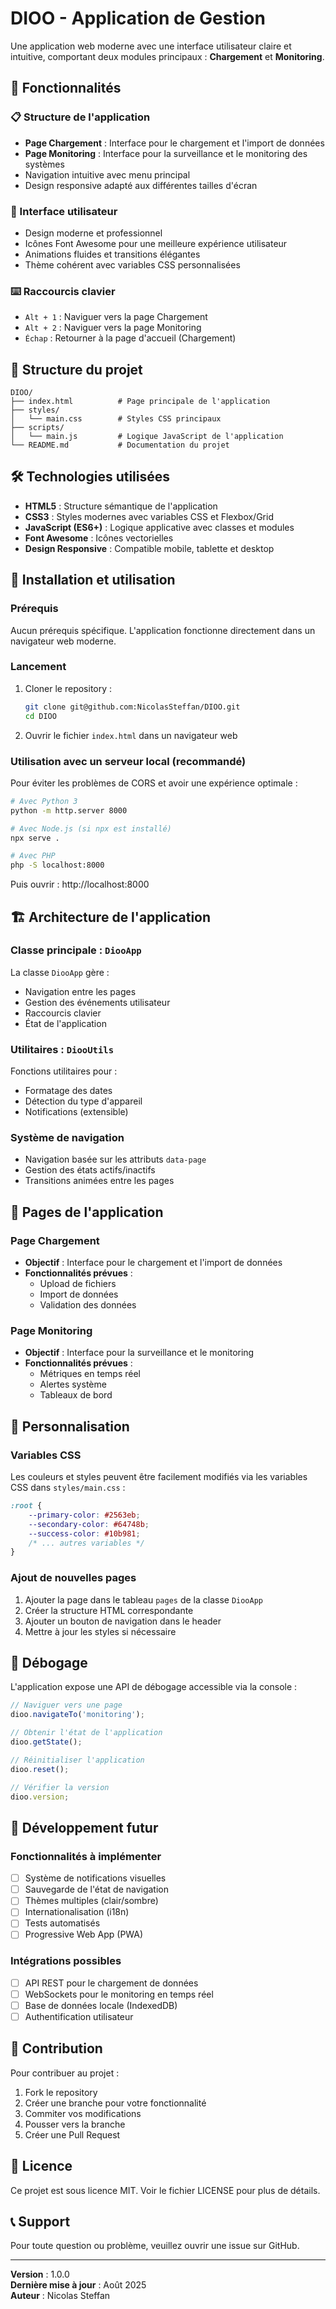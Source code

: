 # DIOO - Application de Gestion

Une application web moderne avec une interface utilisateur claire et intuitive, comportant deux modules principaux : **Chargement** et **Monitoring**.

## 🚀 Fonctionnalités

### 📋 Structure de l'application
- **Page Chargement** : Interface pour le chargement et l'import de données
- **Page Monitoring** : Interface pour la surveillance et le monitoring des systèmes
- Navigation intuitive avec menu principal
- Design responsive adapté aux différentes tailles d'écran

### 🎨 Interface utilisateur
- Design moderne et professionnel
- Icônes Font Awesome pour une meilleure expérience utilisateur
- Animations fluides et transitions élégantes
- Thème cohérent avec variables CSS personnalisées

### ⌨️ Raccourcis clavier
- `Alt + 1` : Naviguer vers la page Chargement
- `Alt + 2` : Naviguer vers la page Monitoring  
- `Échap` : Retourner à la page d'accueil (Chargement)

## 📁 Structure du projet

```
DIOO/
├── index.html          # Page principale de l'application
├── styles/
│   └── main.css        # Styles CSS principaux
├── scripts/
│   └── main.js         # Logique JavaScript de l'application
└── README.md           # Documentation du projet
```

## 🛠️ Technologies utilisées

- **HTML5** : Structure sémantique de l'application
- **CSS3** : Styles modernes avec variables CSS et Flexbox/Grid
- **JavaScript (ES6+)** : Logique applicative avec classes et modules
- **Font Awesome** : Icônes vectorielles
- **Design Responsive** : Compatible mobile, tablette et desktop

## 🚀 Installation et utilisation

### Prérequis
Aucun prérequis spécifique. L'application fonctionne directement dans un navigateur web moderne.

### Lancement
1. Cloner le repository :
   ```bash
   git clone git@github.com:NicolasSteffan/DIOO.git
   cd DIOO
   ```

2. Ouvrir le fichier `index.html` dans un navigateur web

### Utilisation avec un serveur local (recommandé)
Pour éviter les problèmes de CORS et avoir une expérience optimale :

```bash
# Avec Python 3
python -m http.server 8000

# Avec Node.js (si npx est installé)
npx serve .

# Avec PHP
php -S localhost:8000
```

Puis ouvrir : http://localhost:8000

## 🏗️ Architecture de l'application

### Classe principale : `DiooApp`
La classe `DiooApp` gère :
- Navigation entre les pages
- Gestion des événements utilisateur
- Raccourcis clavier
- État de l'application

### Utilitaires : `DiooUtils`
Fonctions utilitaires pour :
- Formatage des dates
- Détection du type d'appareil
- Notifications (extensible)

### Système de navigation
- Navigation basée sur les attributs `data-page`
- Gestion des états actifs/inactifs
- Transitions animées entre les pages

## 🎯 Pages de l'application

### Page Chargement
- **Objectif** : Interface pour le chargement et l'import de données
- **Fonctionnalités prévues** :
  - Upload de fichiers
  - Import de données
  - Validation des données

### Page Monitoring
- **Objectif** : Interface pour la surveillance et le monitoring
- **Fonctionnalités prévues** :
  - Métriques en temps réel
  - Alertes système
  - Tableaux de bord

## 🔧 Personnalisation

### Variables CSS
Les couleurs et styles peuvent être facilement modifiés via les variables CSS dans `styles/main.css` :

```css
:root {
    --primary-color: #2563eb;
    --secondary-color: #64748b;
    --success-color: #10b981;
    /* ... autres variables */
}
```

### Ajout de nouvelles pages
1. Ajouter la page dans le tableau `pages` de la classe `DiooApp`
2. Créer la structure HTML correspondante
3. Ajouter un bouton de navigation dans le header
4. Mettre à jour les styles si nécessaire

## 🐛 Débogage

L'application expose une API de débogage accessible via la console :

```javascript
// Naviguer vers une page
dioo.navigateTo('monitoring');

// Obtenir l'état de l'application
dioo.getState();

// Réinitialiser l'application
dioo.reset();

// Vérifier la version
dioo.version;
```

## 🚀 Développement futur

### Fonctionnalités à implémenter
- [ ] Système de notifications visuelles
- [ ] Sauvegarde de l'état de navigation
- [ ] Thèmes multiples (clair/sombre)
- [ ] Internationalisation (i18n)
- [ ] Tests automatisés
- [ ] Progressive Web App (PWA)

### Intégrations possibles
- [ ] API REST pour le chargement de données
- [ ] WebSockets pour le monitoring en temps réel
- [ ] Base de données locale (IndexedDB)
- [ ] Authentification utilisateur

## 📝 Contribution

Pour contribuer au projet :
1. Fork le repository
2. Créer une branche pour votre fonctionnalité
3. Commiter vos modifications
4. Pousser vers la branche
5. Créer une Pull Request

## 📄 Licence

Ce projet est sous licence MIT. Voir le fichier LICENSE pour plus de détails.

## 📞 Support

Pour toute question ou problème, veuillez ouvrir une issue sur GitHub.

---

**Version** : 1.0.0  
**Dernière mise à jour** : Août 2025  
**Auteur** : Nicolas Steffan